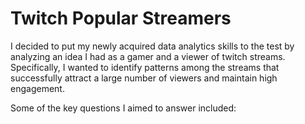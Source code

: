 # Twitch Popular Streamers

I decided to put my newly acquired data analytics skills to the test by analyzing an idea I had as a gamer and a viewer of twitch streams. Specifically, I wanted to identify patterns among the streams that successfully attract a large number of viewers and maintain high engagement.

Some of the key questions I aimed to answer included:
